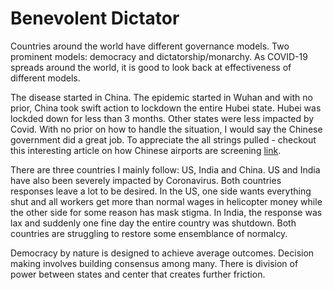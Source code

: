 Benevolent Dictator
==================

Countries around the world have different governance models. Two prominent models: democracy and dictatorship/monarchy. As COVID-19 spreads around the world, it is good to look back at effectiveness of different models.

The disease started in China. The epidemic started in Wuhan and with no prior, China took swift action to lockdown the entire Hubei state. Hubei was lockded down for less than 3 months. Other states were less  impacted by Covid. With no prior on how to handle the situation, I would say the Chinese government did a great job. To appreciate the all strings pulled - checkout this interesting article on how Chinese airports are screening [link](http://brontecapital.blogspot.com/2020/03/watch-what-chinese-do.html).

There are three countries I mainly follow: US, India and China. US and India have also been severely impacted by Coronavirus. Both countries responses leave a lot to be desired.  In the US, one side wants everything shut and all workers get more than normal wages in helicopter money while the other side for some reason has mask stigma. In India, the response was lax and suddenly one fine day the entire country was shutdown. Both countries are struggling to restore some ensemblance of normalcy. 

Democracy by nature is designed to achieve average outcomes. Decision making involves building consensus among many. There is division of power between states and center that creates further friction.